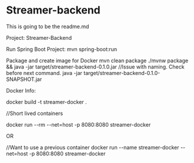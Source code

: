 # Streamer-backend

This is going to be the readme.md

Project: Streamer-Backend

Run Spring Boot Project:
mvn spring-boot:run

Package and create image for Docker
mvn clean package
./mvnw package && java -jar target/streamer-backend-0.1.0.jar //Issue with naming. Check before next command.
java -jar target/streamer-backend-0.1.0-SNAPSHOT.jar  


Docker Info:

docker build -t streamer-docker .

//Short lived containers

docker run --rm --net=host -p 8080:8080 streamer-docker

OR

//Want to use a previous container
docker run --name streamer-docker --net=host -p 8080:8080 streamer-docker
